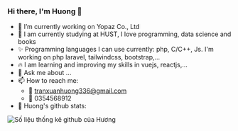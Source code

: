 ### Hi there, I'm Huong 👋

- 🔭 I’m currently working on Yopaz Co., Ltd
- 🌱 I am currently studying at HUST, I love programming, data science and books
- :sparkles: Programming languages I can use currently: php, C/C++, Js. I'm working on php laravel, tailwindcss, bootstrap,...
- :fire: I am learning and improving my skills in vuejs, reactjs,...
- 💬 Ask me about ...
- 📫 How to reach me: 
  + :green_heart: tranxuanhuong336@gmail.com 
  + :green_heart: 0354568912
- 🌱 Huong's github stats:


![Số liệu thống kê github của Hương]( https://github-readme-stats.vercel.app/api?username=phamhyta&count_private=true&show_icons=true&theme=radical&hide_rank=false)
